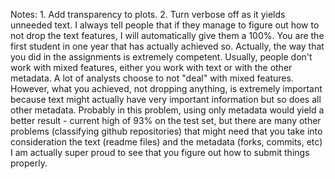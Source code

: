 Notes: 1. Add transparency to plots. 2. Turn verbose off as it yields unneeded text. I always tell people that if they manage to figure out how to not drop the text features, I will automatically give them a 100%. You are the first student in one year that has actually achieved so. Actually, the way that you did in the assignments is extremely competent. Usually, people don't work with mixed features, either you work with text or with the other metadata. A lot of analysts choose to not "deal" with mixed features. However, what you achieved, not dropping anything, is extremely important because text might actually have very important information but so does all other metadata. Probably in this problem, using only metadata would yield a better result - current high of 93% on the test set, but there are many other problems (classifying github repositories) that might need that you take into consideration the text (readme files) and the metadata (forks, commits, etc) I am actually super proud to see that you figure out how to submit things properly.
